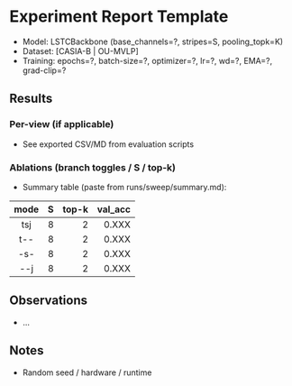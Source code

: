 # Experiment Report Template

- Model: LSTCBackbone (base_channels=?, stripes=S, pooling_topk=K)
- Dataset: [CASIA-B | OU-MVLP]
- Training: epochs=?, batch-size=?, optimizer=?, lr=?, wd=?, EMA=?, grad-clip=?

## Results

### Per-view (if applicable)
- See exported CSV/MD from evaluation scripts

### Ablations (branch toggles / S / top-k)
- Summary table (paste from runs/sweep/summary.md):

| mode | S | top-k | val_acc |
|:----:|---:|-----:|-------:|
| tsj | 8 | 2 | 0.XXX |
| t-- | 8 | 2 | 0.XXX |
| -s- | 8 | 2 | 0.XXX |
| --j | 8 | 2 | 0.XXX |

## Observations
- ...

## Notes
- Random seed / hardware / runtime
